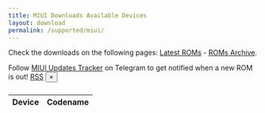 ```yaml
---
title: MIUI Downloads Available Devices
layout: download
permalink: /supported/miui/
---
```


Check the downloads on the following pages: [Latest ROMs](/miui/) - [ROMs Archive](/archive/miui/).

<div class="alert alert-primary alert-dismissible fade show" role="alert">
    Follow <a href="https://t.me/MIUIUpdatesTracker" class="alert-link">MIUI Updates Tracker</a> on Telegram to get
    notified when a new ROM is out!
    <span class="badge badge-light"><a href="/projects/miui-updates-tracker/#rss" class="icon solid fa-rss"><span
            class="label">RSS</span></a></span>
    <button type="button" class="close" data-dismiss="alert" aria-label="Close">
        <span aria-hidden="true">&times;</span>
    </button>
</div>

<div class="table-responsive-md" style="margin-top: 25px;">
    <table id="supported" class="display dt-responsive nowrap compact table table-striped table-hover table-sm">
        <thead class="thead-dark">
            <tr>
                <th>Device</th>
                <th>Codename</th>
            </tr>
        </thead>
        <script>loadSupportedDevices('miui')</script>
    </table>
</div>